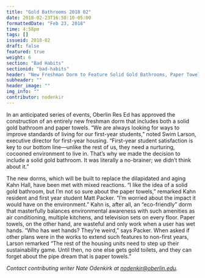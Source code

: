 ```yaml
---
title: "Gold Bathrooms 2018 02"
date: 2018-02-23T16:58:10-05:00
formattedDate: "Feb 23, 2018"
time: 4:58pm
tags: []
issueid: 2018-02
draft: false
featured: true
weight: 6 
section: "Bad Habits"
sectionid: "bad-habits"
header: "New Freshman Dorm to Feature Solid Gold Bathrooms, Paper Towels"
subheader: ""
header_image: ""
img_info: ""
contributor: nodenkir
---
```


In an anticipated series of events, Oberlin Res Ed has approved the construction of an entirely new freshman dorm that includes both a solid gold bathroom and paper towels. “We are always looking for ways to improve standards of living for our first-year students,” noted Swim Larson, executive director for first-year housing. “First-year student satisfaction is key to our bottom line—unlike the rest of us, they need a nurturing, cocooned environment to live in. That’s why we made the decision to include a solid gold bathroom. It was literally a no-brainer; we didn’t think about it.” 

The new dorms, which will be built to replace the dilapidated and aging Kahn Hall, have been met with mixed reactions. “I like the idea of a solid gold bathroom, but I’m not so sure about the paper towels,” remarked Kahn resident and first year student Matt Packer. “I’m worried about the impact it would have on the environment.” Kahn is, after all, an “eco-friendly” dorm that masterfully balances environmental awareness with such amenities as air conditioning, multiple kitchens, and television sets on every floor. Paper towels, on the other hand, are wasteful and only work when a user has wet hands. “Who has wet hands? They’re weird,” says Packer. When asked if other plans were in the works to extend such features to non-first years, Larson remarked “The rest of the housing units need to step up their sustainability game. Until then, no one else gets gold toilets, and they can forget about the pipe dream that is paper towels.”

*Contact contributing writer Nate Odenkirk at nodenkir@oberlin.edu.*

